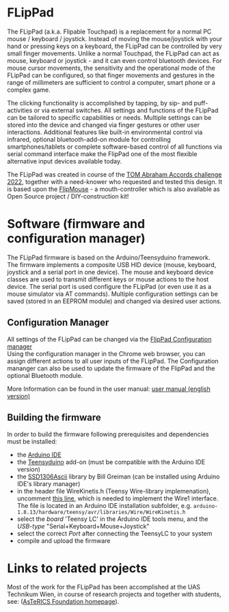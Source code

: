# FLipPad

The FLipPad (a.k.a. Flipable Touchpad) is a replacement for a normal PC mouse / keyboard / joystick. 
Instead of moving the mouse/joystick with your hand or pressing keys on a keyboard, the FLipPad can be controlled by very small finger movements.
Unlike a normal Touchpad, the FLipPad can act as mouse, keyboard or joystick - and it can even control bluetooth devices.
For mouse cursor movements, the sensitivity and the operational mode of the FLipPad can be configured, so that finger movements and gestures in the range of millimeters are sufficient to control a computer, smart phone or a complex game.

The clicking functionality is accomplished by tapping, by sip- and puff-activities or via external switches.
All settings and functions of the FLipPad can be tailored to specific capabilities or needs. 
Multiple settings can be stored into the device and changed via finger gestures or other user interactions.
Additional features like built-in environmental control via infrared, optional bluetooth-add-on module for controlling smartphones/tablets or complete software-based control of all functions via serial command interface make the FlipPad one of the most flexible alternative input devices available today.

The FLipPad was created in course of the [TOM Abraham Accords challenge 2022](https://www.tomchallenge.org/), together with a need-knower who requested and tested this design.
It is based upon the [FlipMouse](https://github.com/asterics/FLipMouse) - a mouth-controller which is also available as Open Source project / DIY-construction kit!



# Software (firmware and configuration manager)

The FLipPad firmware is based on the Arduino/Teensyduino framework. The firmware implements a composite USB HID device (mouse, keyboard, joystick and a serial port in one device).
The mouse and keyboard device classes are used to transmit different keys or mouse actions to the host device. The serial port is used configure the FLipPad (or even use it as a mouse simulator via AT commands).
Multiple configuration settings can be saved (stored in an EEPROM module) and changed via desired user actions.


## Configuration Manager

All settings of the FLipPad can be changed via the [FlipPad Configuration manager](https://flippad.asterics.eu)  
Using the configuration manager in the Chrome web browser, you can assign different actions to all user inputs of the FLipPad.
The Configuration mananger can also be used to update the firmware of the FlipPad and the optional Bluetooth module.

More Information can be found in the user manual: 
[user manual (english version)](https://github.com/asterics/FLipPad/blob/master/Documentation/UserManual/Markdown/FLipPadUserManual.md)


## Building the firmware
In order to build the firmware following prerequisites and dependencies must be installed:
* the [Arduino IDE](https://www.arduino.cc/en/software)
* the [Teensyduino](https://www.pjrc.com/teensy/td_download.html) add-on (must be compatible with the Arduino IDE version)
* the [SSD1306Ascii](https://github.com/greiman/SSD1306Ascii) library by Bill Greiman (can be installed using Arduino IDE's library manager)
* in the header file WireKinetis.h (Teensy Wire-library implemenation), uncomment [this line](https://github.com/PaulStoffregen/Wire/blob/2499ec67c2128629ee33697804f8650180293597/WireKinetis.h#L50), which is needed to implement the Wire1 interface. The file is located in an Arduino IDE installation subfolder, e.g.
`arduino-1.8.13/hardware/teensy/avr/libraries/Wire/WireKinetis.h` 
* select the *board* 'Teensy LC' in the Arduino IDE tools menu, and the *USB-type* "Serial+Keyboard+Mouse+Joystick"
* select the correct *Port* after connecting the TeensyLC to your system
* compile and upload the firmware 


# Links to related projects

Most of the work for the FLipPad has been accomplished at the UAS Technikum Wien, in course of research projects and together with students, see: 
([AsTeRICS Foundation homepage](https://www.asterics-foundation.org)).

